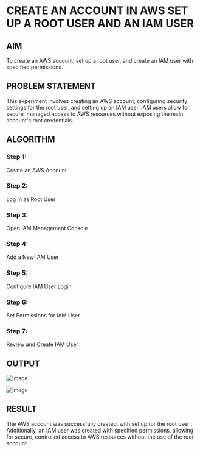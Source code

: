 # CREATE AN ACCOUNT IN AWS SET UP A ROOT USER AND AN IAM USER

## AIM

To create an AWS account, set up a root user, and create an IAM user with specified permissions.

## PROBLEM STATEMENT

This experiment involves creating an AWS account, configuring security settings for the root user, and setting up an IAM user. IAM users allow for secure, managed access to AWS resources without exposing the main account's root credentials.

## ALGORITHM

### Step 1:
Create an AWS Account

### Step 2:
Log In as Root User

### Step 3:
Open IAM Management Console

### Step 4:
Add a New IAM User

### Step 5:
Configure IAM User Login

### Step 6:
Set Permissions for IAM User

### Step 7:
Review and Create IAM User

## OUTPUT

![image](https://github.com/user-attachments/assets/c9f6c53d-a161-49ef-8e47-12ecde5b18ab)

![image](https://github.com/user-attachments/assets/e78409ee-e66e-4186-82a9-de89577fc2f0)

## RESULT

The AWS account was successfully created, with set up for the root user . Additionally, an IAM user was created with specified permissions, allowing for secure, controlled access to AWS resources without the use of the root account.
